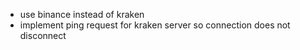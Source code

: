 - use binance instead of kraken
- implement ping request for kraken server so connection does not disconnect
